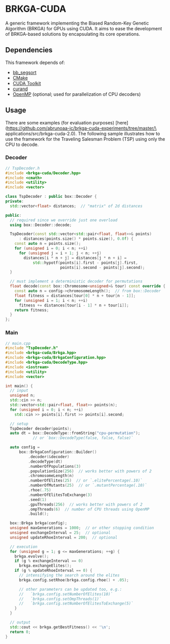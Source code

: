 # BRKGA-CUDA

A generic framework implementing the Biased Random-Key Genetic Algorithm
(BRKGA) for GPUs using CUDA. It aims to ease the development of BRKGA-based
solutions by encapsulating its core operations.

## Dependencies

This framework depends of:
- [bb_segsort](https://github.com/vtsynergy/bb_segsort.git)
- [CMake](https://cmake.org/)
- [CUDA Toolkit](https://docs.nvidia.com/cuda/index.html)
- [curand](https://developer.nvidia.com/curand)
- [OpenMP](https://www.openmp.org/)
    (optional; used for parallelization of CPU decoders)

## Usage

There are some examples (for evaluation purposes)
[here](https://github.com/abrunoaa-ic/brkga-cuda-experiments/tree/master/\
applications/src/brkga-cuda-2.0).
The following sample illustrates how to use the framework for the Traveling
Salesman Problem (TSP) using only the CPU to decode.

### Decoder

```C++
// TspDecoder.h
#include <brkga-cuda/Decoder.hpp>
#include <cmath>
#include <utility>
#include <vector>

class TspDecoder : public box::Decoder {
private:
  std::vector<float> distances;  // "matrix" of 2d distances

public:
  // required since we override just one overload
  using box::Decoder::decode;

  TspDecoder(const std::vector<std::pair<float, float>>& points)
      : distances(points.size() * points.size(), 0.0f) {
    const auto n = points.size();
    for (unsigned i = 0; i < n; ++i)
      for (unsigned j = i + 1; j < n; ++j)
        distances[i * n + j] = distances[j * n + i] =
            std::hypotf(points[i].first - points[j].first,
                        points[i].second - points[j].second);
  }

  // must implement a deterministic decoder for permutations
  float decode(const box::Chromosome<unsigned>& tour) const override {
    const auto n = config->chromosomeLength();  // from box::Decoder
    float fitness = distances[tour[0] * n + tour[n - 1]];
    for (unsigned i = 1; i < n; ++i)
      fitness += distances[tour[i - 1] * n + tour[i]];
    return fitness;
  }
};
```

### Main
```C++
// main.cpp
#include "TspDecoder.h"
#include <brkga-cuda/Brkga.hpp>
#include <brkga-cuda/BrkgaConfiguration.hpp>
#include <brkga-cuda/DecodeType.hpp>
#include <iostream>
#include <utility>
#include <vector>

int main() {
  // input
  unsigned n;
  std::cin >> n;
  std::vector<std::pair<float, float>> points(n);
  for (unsigned i = 0; i < n; ++i)
    std::cin >> points[i].first >> points[i].second;

  // setup
  TspDecoder decoder(points);
  auto dt = box::DecodeType::fromString("cpu-permutation");
            // or `box::DecodeType(false, false, false)`

  auto config =
      box::BrkgaConfiguration::Builder()
          .decoder(&decoder)
          .decodeType(dt)
          .numberOfPopulations(3)
          .populationSize(256)  // works better with powers of 2
          .chromosomeLength(n)
          .numberOfElites(25)  // or `.elitePercentage(.10)`
          .numberOfMutants(25)  // or `.mutantPercentage(.10)`
          .rhoe(.75)
          .numberOfElitesToExchange(3)
          .seed(1)
          .gpuThreads(256)  // works better with powers of 2
          .ompThreads(6)  // number of CPU threads using OpenMP
          .build();

  box::Brkga brkga(config);
  unsigned maxGenerations = 1000;  // or other stopping condition
  unsigned exchangeInterval = 25;  // optional
  unsigned updateRhoeInterval = 200;  // optional

  // execution
  for (unsigned g = 1; g <= maxGenerations; ++g) {
    brkga.evolve();
    if (g % exchangeInterval == 0)
      brkga.exchangeElites();
    if (g % updateRhoeInterval == 0) {
      // intensifying the search around the elites
      brkga.config.setRhoe(brkga.config.rhoe() + .05);

      // other parameters can be updated too, e.g.:
      //   `brkga.config.setNumberOfElites(10)`
      //   `brkga.config.setOmpThreads(1)`
      //   `brkga.config.setNumberOfElitesToExchange(5)`
    }
  }

  // output
  std::cout << brkga.getBestFitness() << '\n';
  return 0;
}
```
